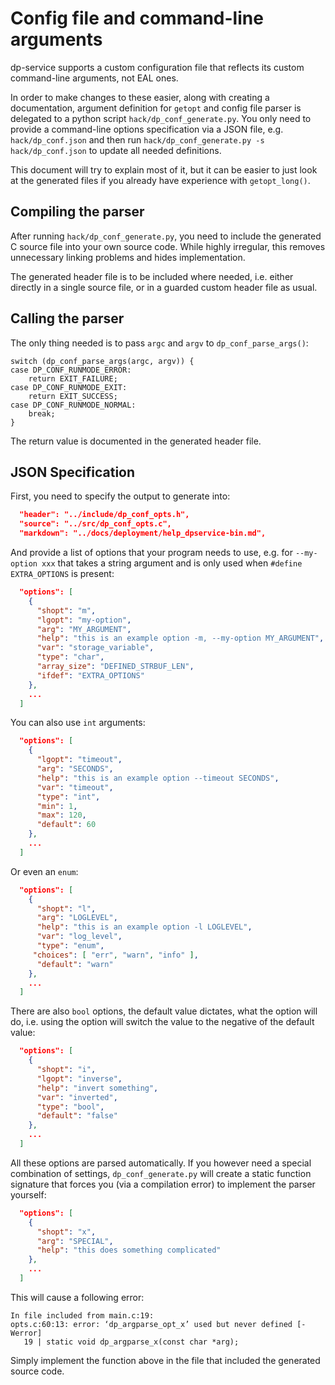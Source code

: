 # Config file and command-line arguments
dp-service supports a custom configuration file that reflects its custom command-line arguments, not EAL ones.

In order to make changes to these easier, along with creating a documentation, argument definition for `getopt` and config file parser is delegated to a python script `hack/dp_conf_generate.py`. You only need to provide a command-line options specification via a JSON file, e.g. `hack/dp_conf.json` and then run `hack/dp_conf_generate.py -s hack/dp_conf.json` to update all needed definitions.

This document will try to explain most of it, but it can be easier to just look at the generated files if you already have experience with `getopt_long()`.

## Compiling the parser
After running `hack/dp_conf_generate.py`, you need to include the generated C source file into your own source code. While highly irregular, this removes unnecessary linking problems and hides implementation.

The generated header file is to be included where needed, i.e. either directly in a single source file, or in a guarded custom header file as usual.

## Calling the parser
The only thing needed is to pass `argc` and `argv` to `dp_conf_parse_args()`:
```
switch (dp_conf_parse_args(argc, argv)) {
case DP_CONF_RUNMODE_ERROR:
	return EXIT_FAILURE;
case DP_CONF_RUNMODE_EXIT:
	return EXIT_SUCCESS;
case DP_CONF_RUNMODE_NORMAL:
	break;
}
```
The return value is documented in the generated header file.

## JSON Specification
First, you need to specify the output to generate into:
```json
  "header": "../include/dp_conf_opts.h",
  "source": "../src/dp_conf_opts.c",
  "markdown": "../docs/deployment/help_dpservice-bin.md",
```
And provide a list of options that your program needs to use, e.g. for `--my-option xxx` that takes a string argument and is only used when `#define EXTRA_OPTIONS` is present:
```json
  "options": [
    {
      "shopt": "m",
      "lgopt": "my-option",
      "arg": "MY_ARGUMENT",
      "help": "this is an example option -m, --my-option MY_ARGUMENT",
      "var": "storage_variable",
      "type": "char",
      "array_size": "DEFINED_STRBUF_LEN",
      "ifdef": "EXTRA_OPTIONS"
    },
    ...
  ]
```
You can also use `int` arguments:
```json
  "options": [
    {
      "lgopt": "timeout",
      "arg": "SECONDS",
      "help": "this is an example option --timeout SECONDS",
      "var": "timeout",
      "type": "int",
      "min": 1,
      "max": 120,
      "default": 60
    },
    ...
  ]
```
Or even an `enum`:
```json
  "options": [
    {
      "shopt": "l",
      "arg": "LOGLEVEL",
      "help": "this is an example option -l LOGLEVEL",
      "var": "log_level",
      "type": "enum",
     "choices": [ "err", "warn", "info" ],
      "default": "warn"
    },
    ...
  ]
```
There are also `bool` options, the default value dictates, what the option will do, i.e. using the option will switch the value to the negative of the default value:
```json
  "options": [
    {
      "shopt": "i",
      "lgopt": "inverse",
      "help": "invert something",
      "var": "inverted",
      "type": "bool",
      "default": "false"
    },
    ...
  ]
```
All these options are parsed automatically. If you however need a special combination of settings, `dp_conf_generate.py` will create a static function signature that forces you (via a compilation error) to implement the parser yourself:
```json
  "options": [
    {
      "shopt": "x",
      "arg": "SPECIAL",
      "help": "this does something complicated"
    },
    ...
  ]
```
This will cause a following error:
```
In file included from main.c:19:
opts.c:60:13: error: ‘dp_argparse_opt_x’ used but never defined [-Werror]
   19 | static void dp_argparse_x(const char *arg);
```
Simply implement the function above in the file that included the generated source code.
